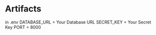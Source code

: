 # Artifacts
 in .env 
 DATABASE_URL = Your Database URL 
 SECRET_KEY = Your Secret Key
 PORT = 8000
